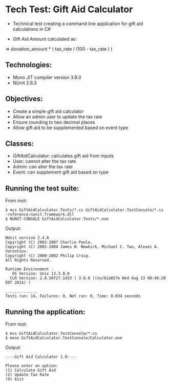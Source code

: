 Tech Test: Gift Aid Calculator
==============================

- Technical test creating a command line application for gift aid calculations in C#

- Gift Aid Amount calculated as:

=>  donation_amount * ( tax_rate / (100 - tax_rate ) )

Technologies:
-------------
- Mono JIT compiler version 3.8.0
- NUnit 2.6.3

Objectives:
-----------
- Create a simple gift aid calculator
- Allow an admin user to update the tax rate
- Ensure rounding to two decimal places
- Allow gift aid to be supplemented based on event type

Classes:
--------
- GiftAidCalculator: calculates gift aid from inputs
- User: cannot alter the tax rate
- Admin: can alter the tax rate
- Event: can supplement gift aid based on type

Running the test suite:
-----------------------
From root:
```shell
$ mcs GiftAidCalculator.Tests/*.cs GiftAidCalculator.TestConsole/*.cs -reference:nunit.framework.dll
$ NUNIT-CONSOLE GiftAidCalculator.Tests/*.exe
```

Output:
```shell
NUnit version 2.4.8
Copyright (C) 2002-2007 Charlie Poole.
Copyright (C) 2002-2004 James W. Newkirk, Michael C. Two, Alexei A. Vorontsov.
Copyright (C) 2000-2002 Philip Craig.
All Rights Reserved.

Runtime Environment - 
   OS Version: Unix 13.3.0.0
  CLR Version: 2.0.50727.1433 ( 3.8.0 ((no/62a857e Wed Aug 13 00:46:20 EDT 2014) )

..............
Tests run: 14, Failures: 0, Not run: 0, Time: 0.034 seconds
```

Running the application:
------------------------
From root:
```shell
$ mcs GiftAidCalculator.TestConsole/*.cs  
$ mono GiftAidCalculator.TestConsole/Calculator.exe 
```

Output:
```shell
----Gift Aid Calculator 1.0----

Please enter an option:
(1) Calculate Gift Aid
(2) Update Tax Rate
(9) Exit
```


